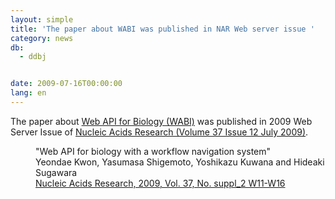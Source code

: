 ```yaml
---
layout: simple
title: 'The paper about WABI was published in NAR Web server issue '
category: news
db:
  - ddbj


date: 2009-07-16T00:00:00
lang: en
---
```


The paper about <a href="http://xml.ddbj.nig.ac.jp/index.html" target="new">Web API for Biology (WABI)</a> was published in 2009 Web Server Issue of <a href="http://nar.oxfordjournals.org/content/vol37/suppl_2/index.dtl" target="new">Nucleic Acids Research (Volume 37 Issue 12 July 2009)</a>.<dd>"Web API for biology with a workflow navigation system"<br>Yeondae Kwon, Yasumasa Shigemoto, Yoshikazu Kuwana and Hideaki Sugawara<br><a href="http://nar.oxfordjournals.org/cgi/content/abstract/37/suppl_2/W11" target="new">Nucleic Acids Research, 2009, Vol. 37, No. suppl_2 W11-W16</a></dd>
